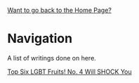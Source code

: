 [Want to go back to the Home Page?](index.md)
# Navigation

A list of writings done on here. 


[Top Six LGBT Fruits! No. 4 Will SHOCK You](https://github.com/dyschordia/dyschordia.github.io/blob/ba9b90739084fac26b3c4748ad6da09472e5d7af/Posts/20220805.md)
